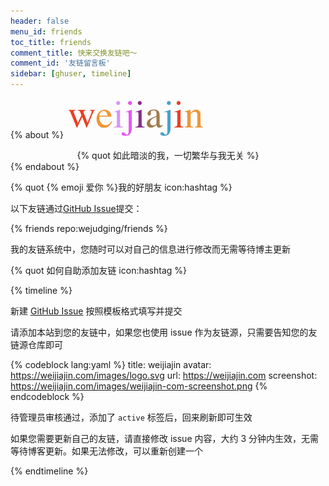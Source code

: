 ```yaml
---
header: false
menu_id: friends
toc_title: friends
comment_title: 快来交换友链吧～
comment_id: '友链留言板'
sidebar: [ghuser, timeline]
---
```


{% about %}
<img height="64px" alt="weijiajin" src="/images/weijiajin.png">
<center>{% quot 如此暗淡的我，一切繁华与我无关 %}</center>
{% endabout %}


{% quot  {% emoji 爱你 %}我的好朋友 icon:hashtag %}

以下友链通过[GitHub Issue](https://github.com/wejudging/friends/issues/)提交：

{% friends repo:wejudging/friends %}

我的友链系统中，您随时可以对自己的信息进行修改而无需等待博主更新

{% quot 如何自助添加友链 icon:hashtag %}

{% timeline %}

<!-- node 第一步：新建 Issue -->

新建 [GitHub Issue](https://github.com/wejudging/friends/issues/) 按照模板格式填写并提交

<!-- node 第二步：添加友链并等待管理员审核 -->

请添加本站到您的友链中，如果您也使用 issue 作为友链源，只需要告知您的友链源仓库即可



{% codeblock  lang:yaml %}
title: weijiajin
avatar: https://weijiajin.com/images/logo.svg
url: https://weijiajin.com
screenshot: https://weijiajin.com/images/weijiajin-com-screenshot.png
{% endcodeblock %}

待管理员审核通过，添加了 `active` 标签后，回来刷新即可生效

<!-- node 更新自己友链 -->

如果您需要更新自己的友链，请直接修改 issue 内容，大约 3 分钟内生效，无需等待博客更新。如果无法修改，可以重新创建一个

{% endtimeline %}
